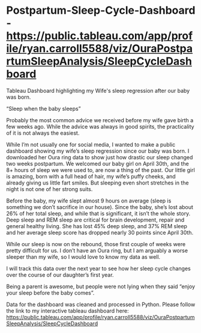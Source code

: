 # Postpartum-Sleep-Cycle-Dashboard - https://public.tableau.com/app/profile/ryan.carroll5588/viz/OuraPostpartumSleepAnalysis/SleepCycleDashboard
Tableau Dashboard highlighting my Wife's sleep regression after our baby was born.

“Sleep when the baby sleeps”

Probably the most common advice we received before my wife gave birth a few weeks ago. While the advice was always in good spirits, the practicality of it is not always the easiest.

While I’m not usually one for social media, I wanted to make a public dashboard showing my wife’s sleep regression since our baby was born. I downloaded her Oura ring data to show just how drastic our sleep changed two weeks postpartum. We welcomed our baby girl on April 30th, and the 8+ hours of sleep we were used to, are now a thing of the past. Our little girl is amazing, born with a full head of hair, my wife’s puffy cheeks, and already giving us little fart smiles. But sleeping even short stretches in the night is not one of her strong suits.

Before the baby, my wife slept almost 9 hours on average (sleep is something we don’t sacrifice in our house). Since the baby, she’s lost about 26% of her total sleep, and while that is significant, it isn’t the whole story. Deep sleep and REM sleep are critical for brain development, repair and general healthy living. She has lost 45% deep sleep, and 37% REM sleep and her average sleep score has dropped nearly 30 points since April 30th.

While our sleep is now on the rebound, those first couple of weeks were pretty difficult for us. I don’t have an Oura ring, but I am arguably a worse sleeper than my wife, so I would love to know my data as well.

I will track this data over the next year to see how her sleep cycle changes over the course of our daughter’s first year.

Being a parent is awesome, but people were not lying when they said “enjoy your sleep before the baby comes”.

Data for the dashboard was cleaned and processed in Python. Please follow the link to my interactive tableau dashboard here: https://public.tableau.com/app/profile/ryan.carroll5588/viz/OuraPostpartumSleepAnalysis/SleepCycleDashboard
